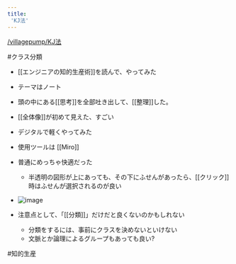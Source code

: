 ```yaml
---
title:
 'KJ法'
---
```


[/villagepump/KJ法](https://scrapbox.io/villagepump/KJ法)

#クラス分類

- [[エンジニアの知的生産術]]を読んで、やってみた
- テーマはノート
- 頭の中にある[[思考]]を全部吐き出して、[[整理]]した。
- [[全体像]]が初めて見えた、すごい

- デジタルで軽くやってみた
- 使用ツールは [[Miro]]
- 普通にめっちゃ快適だった
    - 半透明の図形が上にあっても、その下にふせんがあったら、[[クリック]]時はふせんが選択されるのが良い
- ![image](https://gyazo.com/7cf266d2aa2839073a9c48d25816eb60/thumb/1000)

- 注意点として、「[[分類]]」だけだと良くないのかもしれない
    - 分類をするには、事前にクラスを決めないといけない
    - 文脈とか論理によるグループもあっても良い?

#知的生産
